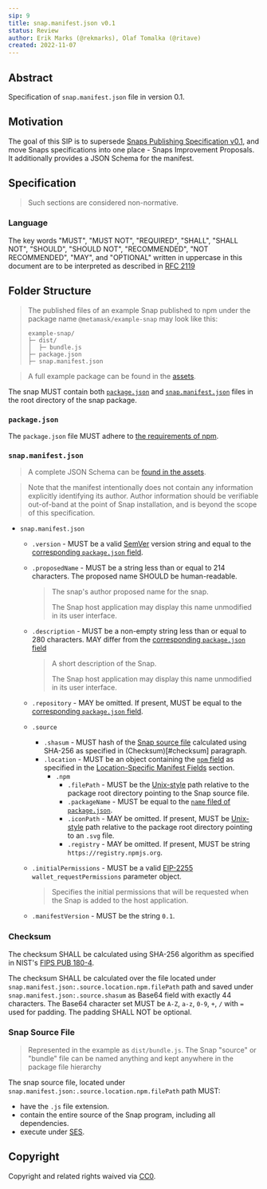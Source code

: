 ```yaml
---
sip: 9
title: snap.manifest.json v0.1
status: Review
author: Erik Marks (@rekmarks), Olaf Tomalka (@ritave)
created: 2022-11-07
---
```


## Abstract

Specification of `snap.manifest.json` file in version 0.1.

## Motivation

The goal of this SIP is to supersede [Snaps Publishing Specification v0.1](https://github.com/MetaMask/specifications/blob/c226cbaca1deb83d3e85941d06fc7534ff972336/snaps/publishing.md), and move Snaps specifications into one place - Snaps Improvement Proposals.
It additionally provides a JSON Schema for the manifest.

## Specification

> Such sections are considered non-normative.

### Language

The key words "MUST", "MUST NOT", "REQUIRED", "SHALL", "SHALL NOT",
"SHOULD", "SHOULD NOT", "RECOMMENDED", "NOT RECOMMENDED", "MAY", and
"OPTIONAL" written in uppercase in this document are to be interpreted as described in [RFC 2119](https://www.ietf.org/rfc/rfc2119.txt)

## Folder Structure

> The published files of an example Snap published to npm under the package name `@metamask/example-snap` may look like this:
>
> ```
> example-snap/
> ├─ dist/
> │  ├─ bundle.js
> ├─ package.json
> ├─ snap.manifest.json
> ```

> A full example package can be found in the [assets](../assets/sip-9/).

The snap MUST contain both [`package.json`](#packagejson) and [`snap.manifest.json`](#snapmanifestjson) files in the root directory of the snap package.

### `package.json`

The `package.json` file MUST adhere to [the requirements of npm](https://docs.npmjs.com/cli/v7/configuring-npm/package-json).

### `snap.manifest.json`

> A complete JSON Schema can be [found in the assets](../assets/sip-9/snap.manifest.schema.json).

> Note that the manifest intentionally does not contain any information explicitly identifying its author.
> Author information should be verifiable out-of-band at the point of Snap installation, and is beyond the scope of this specification.

- `snap.manifest.json`

  - `.version` - MUST be a valid [SemVer][] version string and equal to the [corresponding `package.json` field](https://docs.npmjs.com/cli/v7/configuring-npm/package-json#version).
  - `.proposedName` - MUST be a string less than or equal to 214 characters. <!-- This is what npm uses for the `name` field. -->
    The proposed name SHOULD be human-readable.

    > The snap's author proposed name for the snap.
    >
    > The Snap host application may display this name unmodified in its user interface.

  - `.description` - MUST be a non-empty string less than or equal to 280 characters. <!-- As of 2021, a Twitter post. -->
    MAY differ from the [corresponding `package.json` field](https://docs.npmjs.com/cli/v7/configuring-npm/package-json#description-1)
    > A short description of the Snap.
    >
    > The Snap host application may display this name unmodified in its user interface.
  - `.repository` - MAY be omitted. If present, MUST be equal to the [corresponding `package.json` field](https://docs.npmjs.com/cli/v7/configuring-npm/package-json#repository).
  - `.source`
    - `.shasum` - MUST hash of the [Snap source file](#dist-bundle-js) calculated using SHA-256 as specified in (Checksum)[#checksum] paragraph.
    - `.location` - MUST be an object containing the [`npm` field](#npm) as specified in the [Location-Specific Manifest Fields](#hosting-platform-manifest-fields) section.
      - `.npm`
        - `.filePath` - MUST be the [Unix-style][unix filesystem] path relative to the package root directory pointing to the Snap source file.
        - `.packageName` - MUST be equal to the [`name` filed of `package.json`](<[#packagejson](https://docs.npmjs.com/cli/v7/configuring-npm/package-json#name)>).
        - `.iconPath` - MAY be omitted. If present, MUST be [Unix-style][unix filesystem] path relative to the package root directory pointing to an `.svg` file.
        - `.registry` - MAY be omitted. If present, MUST be string `https://registry.npmjs.org`.
  - `.initialPermissions` - MUST be a valid [EIP-2255][] `wallet_requestPermissions` parameter object.
    > Specifies the initial permissions that will be requested when the Snap is added to the host application.
  - `.manifestVersion` - MUST be the string `0.1`.

### Checksum

The checksum SHALL be calculated using SHA-256 algorithm as specified in NIST's [FIPS PUB 180-4](https://nvlpubs.nist.gov/nistpubs/FIPS/NIST.FIPS.180-4.pdf).

The checksum SHALL be calculated over the file located under `snap.manifest.json:.source.location.npm.filePath` path and saved under `snap.manifest.json:.source.shasum` as Base64 field with exactly 44 characters. The Base64 character set MUST be `A-Z`, `a-z`, `0-9`, `+`, `/` with `=` used for padding. The padding SHALL NOT be optional.

### Snap Source File

> Represented in the example as `dist/bundle.js`. The Snap "source" or "bundle" file can be named anything and kept anywhere in the package file hierarchy

The snap source file, located under `snap.manifest.json:.source.location.npm.filePath` path MUST:

- have the `.js` file extension.
- contain the entire source of the Snap program, including all dependencies.
- execute under [SES][].

## Copyright

Copyright and related rights waived via [CC0](../LICENSE).

[base64]: https://developer.mozilla.org/en-US/docs/Glossary/Base64
[eip-2255]: https://eips.ethereum.org/EIPS/eip-2255
[sha-256]: https://en.wikipedia.org/wiki/SHA-2
[semver]: https://semver.org/
[ses]: https://agoric.com/documentation/guides/js-programming/ses/ses-guide.html
[unix filesystem]: https://en.wikipedia.org/wiki/Unix_filesystem
